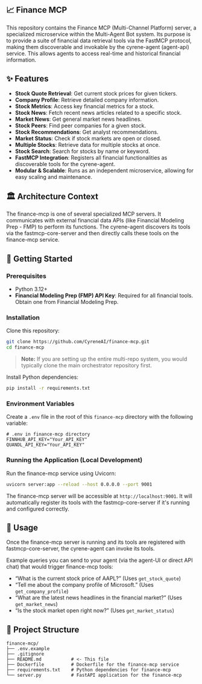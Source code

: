 ## 📈 Finance MCP

This repository contains the Finance MCP (Multi-Channel Platform) server, a specialized microservice within the Multi-Agent Bot system. Its purpose is to provide a suite of financial data retrieval tools via the FastMCP protocol, making them discoverable and invokable by the cyrene-agent (agent-api) service. This allows agents to access real-time and historical financial information.

## ✨ Features

- **Stock Quote Retrieval**: Get current stock prices for given tickers.  
- **Company Profile**: Retrieve detailed company information.  
- **Stock Metrics**: Access key financial metrics for a stock.  
- **Stock News**: Fetch recent news articles related to a specific stock.  
- **Market News**: Get general market news headlines.  
- **Stock Peers**: Find peer companies for a given stock.  
- **Stock Recommendations**: Get analyst recommendations.  
- **Market Status**: Check if stock markets are open or closed.  
- **Multiple Stocks**: Retrieve data for multiple stocks at once.  
- **Stock Search**: Search for stocks by name or keyword.  
- **FastMCP Integration**: Registers all financial functionalities as discoverable tools for the cyrene-agent.  
- **Modular & Scalable**: Runs as an independent microservice, allowing for easy scaling and maintenance.

## 🏛️ Architecture Context

The finance-mcp is one of several specialized MCP servers. It communicates with external financial data APIs (like Financial Modeling Prep - FMP) to perform its functions. The cyrene-agent discovers its tools via the fastmcp-core-server and then directly calls these tools on the finance-mcp service.


## 🚀 Getting Started

### Prerequisites

* Python 3.12+
* **Financial Modeling Prep (FMP) API Key**: Required for all financial tools. Obtain one from Financial Modeling Prep.

### Installation

Clone this repository:

```bash
git clone https://github.com/CyreneAI/finance-mcp.git
cd finance-mcp
```

> **Note:** If you are setting up the entire multi-repo system, you would typically clone the main orchestrator repository first.

Install Python dependencies:

```bash
pip install -r requirements.txt
```

### Environment Variables

Create a `.env` file in the root of this `finance-mcp` directory with the following variable:

```env
# .env in finance-mcp directory
FINNHUB_API_KEY="Your_API_KEY"
QUANDL_API_KEY="Your_API_KEY"
```

### Running the Application (Local Development)

Run the finance-mcp service using Uvicorn:

```bash
uvicorn server:app --reload --host 0.0.0.0 --port 9001
```

The finance-mcp server will be accessible at `http://localhost:9001`. It will automatically register its tools with the fastmcp-core-server if it's running and configured correctly.

## 🧪 Usage

Once the finance-mcp server is running and its tools are registered with fastmcp-core-server, the cyrene-agent can invoke its tools.

Example queries you can send to your agent (via the agent-UI or direct API chat) that would trigger finance-mcp tools:

* “What is the current stock price of AAPL?” (Uses `get_stock_quote`)
* “Tell me about the company profile of Microsoft.” (Uses `get_company_profile`)
* “What are the latest news headlines in the financial market?” (Uses `get_market_news`)
* “Is the stock market open right now?” (Uses `get_market_status`)

## 📁 Project Structure

```
finance-mcp/
├── .env.example
├── .gitignore
├── README.md           # <- This file
├── Dockerfile          # Dockerfile for the finance-mcp service
├── requirements.txt    # Python dependencies for finance-mcp
└── server.py           # FastAPI application for the finance-mcp
```
